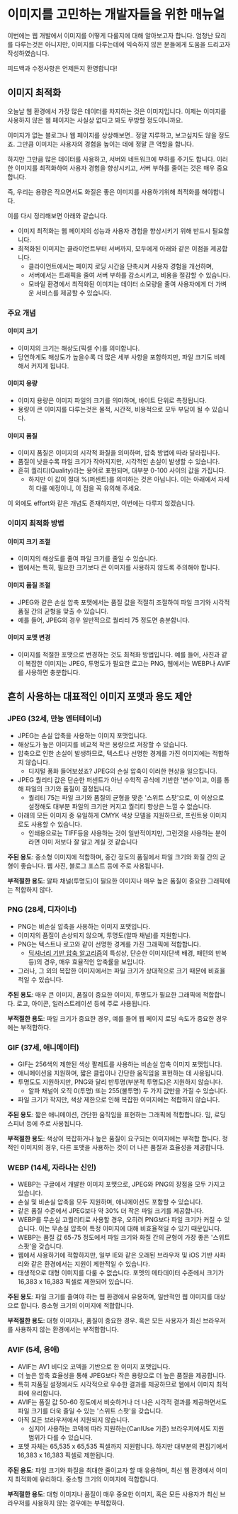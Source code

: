 # 이미지를 고민하는 개발자들을 위한 매뉴얼

이번에는 웹 개발에서 이미지를 어떻게 다룰지에 대해 알아보고자 합니다.
엄청난 묘리를 다루는것은 아니지만, 이미지를 다루는데에 익숙하지 않은 분들에게 도움을 드리고자 작성하였습니다.

피드백과 수정사항은 언제든지 환영합니다!

## 이미지 최적화

오늘날 웹 환경에서 가장 많은 데이터를 차지하는 것은 이미지입니다.
이제는 이미지를 사용하지 않은 웹 페이지는 사실상 없다고 봐도 무방할 정도이니까요.

이미지가 없는 블로그나 웹 페이지를 상상해보면.. 정말 지루하고, 보고싶지도 않을 정도죠. 그만큼 이미지는 사용자의 경험을 높이는 데에 정말 큰 역할을 합니다.

하지만 그만큼 많은 데이터를 사용하고, 서버와 네트워크에 부하를 주기도 합니다.
이러한 이미지를 최적화하여 사용자 경험을 향상시키고, 서버 부하를 줄이는 것은 매우 중요합니다.

즉, 우리는 용량은 작으면서도 화질은 좋은 이미지를 사용하기위해 최적화를 해야합니다.

이를 다시 정리해보면 아래와 같습니다.

- 이미지 최적화는 웹 페이지의 성능과 사용자 경험을 향상시키기 위해 반드시 필요합니다.
- 최적화된 이미지는 클라이언트부터 서버까지, 모두에게 아래와 같은 이점을 제공합니다.
    - 클라이언트에서는 페이지 로딩 시간을 단축시켜 사용자 경험을 개선하며,
    - 서버에서는 트래픽을 줄여 서버 부하를 감소시키고, 비용을 절감할 수 있습니다.
    - 모바일 환경에서 최적화된 이미지는 데이터 소모량을 줄여 사용자에게 더 가벼운 서비스를 제공할 수 있습니다.

### 주요 개념

#### 이미지 크기

- 이미지의 크기는 해상도(픽셀 수)를 의미합니다.
- 당연하게도 해상도가 높을수록 더 많은 세부 사항을 포함하지만, 파일 크기도 비례해서 커지게 됩니다.

#### 이미지 용량

- 이미지 용량은 이미지 파일의 크기를 의미하며, 바이트 단위로 측정됩니다.
- 용량이 큰 이미지를 다루는것은 물적, 시간적, 비용적으로 모두 부담이 될 수 있습니다.

#### 이미지 품질

- 이미지 품질은 이미지의 시각적 화질을 의미하며, 압축 방법에 따라 달라집니다.
- 품질이 낮을수록 파일 크기가 작아지지만, 시각적인 손실이 발생할 수 있습니다.
- 흔히 퀄리티(Quality)라는 용어로 표현되며, 대부분 0-100 사이의 값을 가집니다.
  - 하지만 이 값이 절대 %(퍼센트)를 의미하는 것은 아닙니다. 이는 아래에서 자세히 다룰 예정이니, 이 점을 꼭 유의해 주세요.

이 외에도 effort와 같은 개념도 존재하지만, 이번에는 다루지 않겠습니다.

### 이미지 최적화 방법

#### 이미지 크기 조절

- 이미지의 해상도를 줄여 파일 크기를 줄일 수 있습니다.
- 웹에서는 특히, 필요한 크기보다 큰 이미지를 사용하지 않도록 주의해야 합니다.

#### 이미지 품질 조절

- JPEG와 같은 손실 압축 포맷에서는 품질 값을 적절히 조절하여 파일 크기와 시각적 품질 간의 균형을 맞출 수 있습니다.
- 예를 들어, JPEG의 경우 일반적으로 퀄리티 75 정도면 충분합니다.

#### 이미지 포맷 변경

- 이미지를 적절한 포맷으로 변경하는 것도 최적화 방법입니다. 예를 들어, 사진과 같이 복잡한 이미지는 JPEG, 투명도가 필요한 로고는 PNG, 웹에서는 WEBP나 AVIF를 사용하면 충분합니다.



## 흔히 사용하는 대표적인 이미지 포맷과 용도 제안

### JPEG (32세, 만능 엔터테이너)

- JPEG는 손실 압축을 사용하는 이미지 포맷입니다.
- 해상도가 높은 이미지를 비교적 작은 용량으로 저장할 수 있습니다.
- 압축으로 인한 손실이 발생하므로, 텍스트나 선명한 경계를 가진 이미지에는 적합하지 않습니다.
    - 디지털 풍화 들어보셨죠? JPEG의 손실 압축이 이러한 현상을 일으킵니다.
- JPEG 퀄리티 값은 단순한 퍼센트가 아닌 수학적 공식에 기반한 '변수'이고, 이를 통해 파일의 크기와 품질이 결정됩니다.
    - 퀄리티 75는 파일 크기와 품질의 균형을 맞춘 '스위트 스팟'으로, 이 이상으로 설정해도 대부분 파일의 크기만 커지고 퀄리티 향상은 느낄 수 없습니다.
- 아래의 모든 이미지 중 유일하게 CMYK 색상 모델을 지원하므로, 프린트용 이미지로도 사용할 수 있습니다.
  - 인쇄용으로는 TIFF등을 사용하는 것이 일반적이지만, 그런것을 사용하는 분이라면 이미 저보다 잘 알고 계실 것 같습니다

**주된 용도**: 중소형 이미지에 적합하며, 중간 정도의 품질에서 파일 크기와 화질 간의 균형이 좋습니다. 웹 사진, 블로그 포스트 등에 주로 사용됩니다.

**부적절한 용도**: 알파 채널(투명도)이 필요한 이미지나 매우 높은 품질이 중요한 그래픽에는 적합하지 않다.

### PNG (28세, 디자이너)

- PNG는 비손실 압축을 사용하는 이미지 포맷입니다.
- 이미지의 품질이 손상되지 않으며, 투명도(알파 채널)를 지원합니다.
- PNG는 텍스트나 로고와 같이 선명한 경계를 가진 그래픽에 적합합니다.
    - [딕셔너리 기반 압축 알고리즘](https://en.wikipedia.org/wiki/LZ77_and_LZ78)의 특성상, 단순한 이미지(단색 배경, 패턴의 반복 등)의 경우, 매우 효율적인 압축률을 보입니다.
- 그러나, 그 외의 복잡한 이미지에서는 파일 크기가 상대적으로 크기 때문에 비효율적일 수 있습니다.

**주된 용도**: 매우 큰 이미지, 품질이 중요한 이미지, 투명도가 필요한 그래픽에 적합합니다. 로고, 아이콘, 일러스트레이션 등에 주로 사용됩니다.

**부적절한 용도**: 파일 크기가 중요한 경우, 예를 들어 웹 페이지 로딩 속도가 중요한 경우에는 부적합하다.

### GIF (37세, 애니메이터)

- GIF는 256색의 제한된 색상 팔레트를 사용하는 비손실 압축 이미지 포맷입니다.
- 애니메이션을 지원하며, 짧은 클립이나 간단한 움직임을 표현하는 데 사용됩니다.
- 투명도도 지원하지만, PNG와 달리 반투명(부분적 투명도)은 지원하지 않습니다.
    - 알파 채널이 오직 0(투명) 또는 255(불투명) 두 가지 값만을 가질 수 있습니다.
- 파일 크기가 작지만, 색상 제한으로 인해 복잡한 이미지에는 적합하지 않습니다.

**주된 용도**: 짧은 애니메이션, 간단한 움직임을 표현하는 그래픽에 적합합니다. 밈, 로딩 스피너 등에 주로 사용됩니다.

**부적절한 용도**: 색상이 복잡하거나 높은 품질이 요구되는 이미지에는 부적합 합니다. 정적인 이미지의 경우, 다른 포맷을 사용하는 것이 더 나은 품질과 효율성을 제공합니다.

### WEBP (14세, 자라나는 신인)

- WEBP는 구글에서 개발한 이미지 포맷으로, JPEG와 PNG의 장점을 모두 가지고 있습니다.
- 손실 및 비손실 압축을 모두 지원하며, 애니메이션도 포함할 수 있습니다.
- 같은 품질 수준에서 JPEG보다 약 30% 더 작은 파일 크기를 제공합니다.
- WEBP를 무손실 고퀄리티로 사용할 경우, 오히려 PNG보다 파일 크기가 커질 수 있습니다. 이는 무손실 압축이 특정 이미지에 대해 비효율적일 수 있기 때문입니다.
- WEBP는 품질 값 65-75 정도에서 파일 크기와 화질 간의 균형이 가장 좋은 '스위트 스팟'을 갖습니다.
- 웹에서 사용하기에 적합하지만, 일부 IE와 같은 오래된 브라우저 및 iOS 기반 사파리와 같은 환경에서는 지원이 제한적일 수 있습니다.
- 태생적으로 대형 이미지를 다룰 수 없습니다. 포멧의 메타데이터 수준에서 크기가 16,383 x 16,383 픽셀로 제한되어 있습니다.

**주된 용도**: 파일 크기를 줄여야 하는 웹 환경에서 유용하며, 일반적인 웹 이미지를 대상으로 합니다. 중소형 크기의 이미지에 적합합니다.

**부적절한 용도**: 대형 이미지나, 품질이 중요한 경우. 혹은 모든 사용자가 최신 브라우저를 사용하지 않는 환경에서는 부적합합니다.

### AVIF (5세, 응애)

- AVIF는 AV1 비디오 코덱을 기반으로 한 이미지 포맷입니다.
- 더 높은 압축 효율성을 통해 JPEG보다 작은 용량으로 더 높은 품질을 제공합니다.
- 특히 저품질 설정에서도 시각적으로 우수한 결과를 제공하므로 웹에서 이미지 최적화에 유리합니다.
- AVIF는 품질 값 50-60 정도에서 비슷하거나 더 나은 시각적 결과를 제공하면서도 파일 크기를 더욱 줄일 수 있는 '스위트 스팟'을 갖습니다.
- 아직 모든 브라우저에서 지원되지 않습니다.
    - 심지어 사용하는 코덱에 따라 지원하는(CanIUse 기준) 브라우저에서도 지원 범위가 다를 수 있습니다.
- 포멧 자체는 65,535 x 65,535 픽셀까지 지원합니다. 하지만 대부분의 편집기에서 16,383 x 16,383 픽셀로 제한됩니다.

**주된 용도**: 파일 크기와 화질을 최대한 줄이고자 할 때 유용하며, 최신 웹 환경에서 이미지 최적화에 유리하다. 중소형 크기의 이미지에 적합합니다.

**부적절한 용도**: 대형 이미지나 품질이 매우 중요한 이미지, 혹은 모든 사용자가 최신 브라우저를 사용하지 않는 경우에는 부적합하다.
